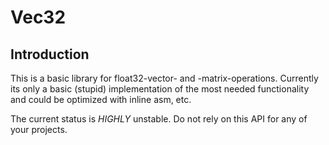 # Vec32

## Introduction

This is a basic library for float32-vector- and -matrix-operations. 
Currently its only a basic (stupid) implementation of the most needed
functionality and could be optimized with inline asm, etc. 

The current status is _HIGHLY_ unstable. Do not rely on this API for any 
of your projects.


